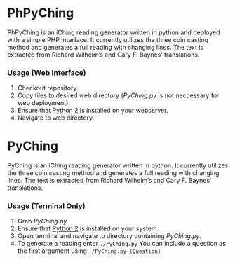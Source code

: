 PhPyChing
=========
PhPyChing is an iChing reading generator written in python and deployed with a simple PHP interface. It currently utilizes the three coin casting method and generates a full reading with changing lines. The text is extracted from Richard Wilhelm’s and Cary F. Baynes’ translations.

### Usage (Web Interface) ###
1. Checkout repository.
2. Copy files to desired web directory (*PyChing.py* is not neccessary for web deployment).
3. Ensure that [Python 2][1] is installed on your webserver.
4. Navigate to web directory.


PyChing
=========
PyChing is an iChing reading generator written in python. It currently utilizes the three coin casting method and generates a full reading with changing lines. The text is extracted from Richard Wilhelm’s and Cary F. Baynes’ translations.

### Usage (Terminal Only) ###
1. Grab *PyChing.py*
2. Ensure that [Python 2][1] is installed on your system.
3. Open terminal and navigate to directory containing *PyChing.py*.
4. To generate a reading enter `./PyChing.py`
You can include a question as the first argument using `./PyChing.py {Question}`


[1]: https://www.python.org/        "Python 2"
